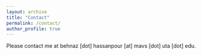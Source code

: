 ```yaml
---
layout: archive
title: "Contact"
permalink: /contact/
author_profile: true
---
```


Please contact me at behnaz [dot] hassanpour [at] mavs [dot] uta [dot] edu.

